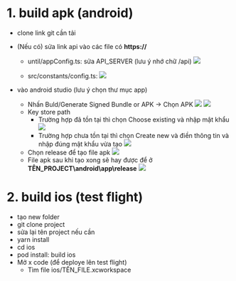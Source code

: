 # 1. build apk (android)
- clone link git cần tải
- (Nếu có) sửa link api vào các file có **https://**
  - until/appConfig.ts: sửa API_SERVER (lưu ý nhớ chữ /api)
   ![](https://res.cloudinary.com/dark-faith/image/upload/v1694143042/veho%20tutorial/build_change_api_server_1_x6z65h.png)

  - src/constants/config.ts:
  ![](https://res.cloudinary.com/dark-faith/image/upload/v1694143411/veho%20tutorial/build_change_api_server_2_rdvp5p.png)

- vào android studio (lưu ý chọn thư mục app)
  - Nhấn Buld/Generate Signed Bundle or APK -> Chọn APK 
  ![](https://res.cloudinary.com/dark-faith/image/upload/v1694400210/veho%20tutorial/build_change_api_server_4_d3ojjc.png)
  ![](https://res.cloudinary.com/dark-faith/image/upload/v1694400437/veho%20tutorial/build_change_api_server_APK_vwyv9k.png)
  - Key store path
    - Trường hợp đã tồn tại thì chọn Choose existing và nhập mật khẩu
    ![](https://res.cloudinary.com/dark-faith/image/upload/v1694400612/veho%20tutorial/build_change_api_server_5_qvmrbk.png)
    - Trường hợp chưa tồn tại thì chọn Create new và điền thông tin và nhập đúng mật khẩu vừa tạo
    ![](https://res.cloudinary.com/dark-faith/image/upload/v1694400002/veho%20tutorial/build_change_api_server_3_qgokqi.png)
  - Chọn release để tạo file apk
    ![](https://res.cloudinary.com/dark-faith/image/upload/v1694400877/veho%20tutorial/build_change_api_server_6_yeeisg.png)
  - File apk sau khi tạo xong sẽ hay được để ở **TÊN_PROJECT\android\app\release**
  ![](https://res.cloudinary.com/dark-faith/image/upload/v1694401109/veho%20tutorial/build_change_api_server_7_vlkwhl.png)
  
# 2. build ios (test flight)
- tạo new folder
- git clone project
- sửa lại tên project nếu cần
- yarn install
- cd ios
- pod install: build ios
- Mở x code (để deploye lên test flight)
  - Tìm file ios/TÊN_FILE.xcworkspace 
